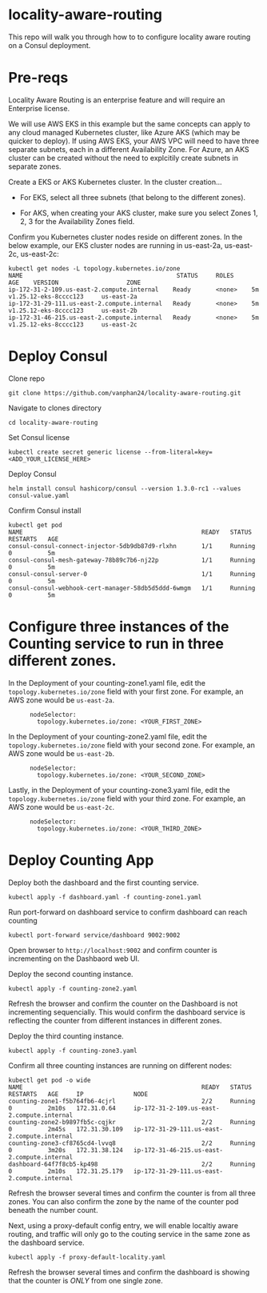 # locality-aware-routing

This repo will walk you through how to to configure locality aware routing on a Consul deployment.

# Pre-reqs

Locality Aware Routing is an enterprise feature and will require an Enterprise license.

We will use AWS EKS in this example but the same concepts can apply to any cloud managed Kubernetes cluster, like Azure AKS (which may be quicker to deploy).
If using AWS EKS, your AWS VPC will need to have three separate subnets, each in a different Availability Zone. For Azure, an AKS cluster can be created without the need to explcitily create subnets in separate zones.

Create a EKS or AKS Kubernetes cluster. In the cluster creation...
- For EKS, select all three subnets (that belong to the different zones).
        
- For AKS, when creating your AKS cluster, make sure you select Zones 1, 2, 3 for the Availability Zones field.

Confirm you Kubernetes cluster nodes reside on different zones.
In the below example, our EKS cluster nodes are running in us-east-2a, us-east-2c, us-east-2c:
```
kubectl get nodes -L topology.kubernetes.io/zone
NAME                                           STATUS     ROLES      AGE    VERSION                   ZONE   
ip-172-31-2-109.us-east-2.compute.internal    Ready       <none>    5m     v1.25.12-eks-8cccc123     us-east-2a
ip-172-31-29-111.us-east-2.compute.internal   Ready       <none>    5m     v1.25.12-eks-8cccc123     us-east-2b
ip-172-31-46-215.us-east-2.compute.internal   Ready       <none>    5m     v1.25.12-eks-8cccc123     us-east-2c
```
# Deploy Consul

Clone repo
```
git clone https://github.com/vanphan24/locality-aware-routing.git
```

Navigate to clones directory
```
cd locality-aware-routing
```

Set Consul license 
```
kubectl create secret generic license --from-literal=key=<ADD_YOUR_LICENSE_HERE>
```
Deploy Consul
```
helm install consul hashicorp/consul --version 1.3.0-rc1 --values consul-value.yaml 
```
Confirm Consul install
```
kubectl get pod
NAME                                                  READY   STATUS    RESTARTS   AGE
consul-consul-connect-injector-5db9db87d9-rlxhn       1/1     Running   0          5m
consul-consul-mesh-gateway-78b89c7b6-nj22p            1/1     Running   0          5m
consul-consul-server-0                                1/1     Running   0          5m
consul-consul-webhook-cert-manager-58db5d5ddd-6wmgm   1/1     Running   0          5m
```





# Configure three instances of the Counting service to run in three different zones.

In the Deployment of your counting-zone1.yaml file, edit the ```topology.kubernetes.io/zone``` field with your first zone. For example, an AWS zone would be ```us-east-2a```.
```
      nodeSelector:
        topology.kubernetes.io/zone: <YOUR_FIRST_ZONE>
```


In the Deployment of your counting-zone2.yaml file, edit the ```topology.kubernetes.io/zone``` field with your second zone. For example, an AWS zone would be ```us-east-2b```.

```
      nodeSelector:
        topology.kubernetes.io/zone: <YOUR_SECOND_ZONE>
```

Lastly, in the Deployment of your counting-zone3.yaml file, edit the ```topology.kubernetes.io/zone``` field with your third zone. For example, an AWS zone would be ```us-east-2c```.

```
      nodeSelector:
        topology.kubernetes.io/zone: <YOUR_THIRD_ZONE>
```

# Deploy Counting App

Deploy both the dashboard and the first counting service.
```
kubectl apply -f dashboard.yaml -f counting-zone1.yaml 
```

Run port-forward on dashboard service to confirm dashboard can reach counting
```
kubectl port-forward service/dashboard 9002:9002 
```

Open browser to ```http://localhost:9002``` and confirm counter is incrementing on the Dashbaord web UI.


Deploy the second counting instance.
```
kubectl apply -f counting-zone2.yaml 
```

Refresh the browser and confirm the counter on the Dashboard is not incrementing sequencially. This would confirm the dashboard service is reflecting the counter from different instances in different zones.

Deploy the third counting instance.
```
kubectl apply -f counting-zone3.yaml 
```

Confirm all three counting instances are running on different nodes:
```
kubectl get pod -o wide
NAME                                                  READY   STATUS     RESTARTS   AGE     IP              NODE 
counting-zone1-f5b764fb6-4cjrl                        2/2     Running    0          2m10s   172.31.0.64     ip-172-31-2-109.us-east-2.compute.internal            
counting-zone2-b9897fb5c-cqjkr                        2/2     Running    0          2m45s   172.31.30.109   ip-172-31-29-111.us-east-2.compute.internal   
counting-zone3-cf8765cd4-lvvq8                        2/2     Running    0          3m20s   172.31.38.124   ip-172-31-46-215.us-east-2.compute.internal 
dashboard-64f7f8cb5-kp498                             2/2     Running    0          2m10s   172.31.25.179   ip-172-31-29-111.us-east-2.compute.internal
```

Refresh the browser several times and confirm the counter is from all three zones.
You can also confirm the zone by the name of the counter pod beneath the number count.

Next, using a proxy-default config entry, we will enable localtiy aware routing, and traffic will only go to the couting service in the same zone as the dashboard service.

```
kubectl apply -f proxy-default-locality.yaml
```

Refresh the browser several times and confirm the dashboard is showing that the counter is *ONLY* from one single zone.
